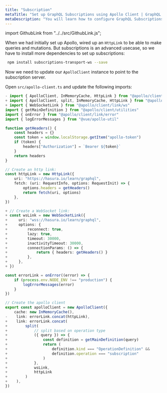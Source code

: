```yaml
---
title: "Subscription"
metaTitle: "Set up GraphQL Subscriptions using Apollo Client | GraphQL Vue 3 Apollo Tutorial"
metaDescription: "You will learn how to configure GraphQL Subscriptions using Vue Apollo Client by installing dependencies like apollo-link-ws, subscriptions-transport-ws. This will also have authorization token setup"
---
```


import GithubLink from "../../src/GithubLink.js";

When we had initially set up Apollo, wired up an `HttpLink` to be able to make queries and mutations. But subscriptions is an advanced usecase, so we have to install more dependencies to set up subscriptions:

```bash
 npm install subscriptions-transport-ws --save
```

Now we need to update our `ApolloClient` instance to point to the subscription server.

Open `src/apollo-client.ts` and update the following imports:

<GithubLink link="https://github.com/hasura/learn-graphql/blob/master/tutorials/frontend/vue-apollo/app-final/src/apollo-client.ts" text="src/apollo-client.ts" />

```ts
- import { ApolloClient, InMemoryCache, HttpLink } from "@apollo/client/core"
+ import { ApolloClient, split, InMemoryCache, HttpLink } from "@apollo/client/core"
+ import { WebSocketLink } from "@apollo/client/link/ws"
import { getMainDefinition } from "@apollo/client/utilities"
import { onError } from "@apollo/client/link/error"
import { logErrorMessages } from "@vue/apollo-util"

function getHeaders() {
    const headers = {}
    const token = window.localStorage.getItem("apollo-token")
    if (token) {
        headers["Authorization"] = `Bearer ${token}`
    }
    return headers
}

// Create an http link:
const httpLink = new HttpLink({
    uri: "https://hasura.io/learn/graphql",
    fetch: (uri: RequestInfo, options: RequestInit) => {
        options.headers = getHeaders()
        return fetch(uri, options)
    },
})

+ // Create a WebSocket link:
+ const wsLink = new WebSocketLink({
+     uri: "wss://hasura.io/learn/graphql",
+     options: {
+         reconnect: true,
+         lazy: true,
+         timeout: 30000,
+         inactivityTimeout: 30000,
+         connectionParams: () => {
+             return { headers: getHeaders() }
+         },
+     },
+ })

const errorLink = onError((error) => {
    if (process.env.NODE_ENV !== "production") {
        logErrorMessages(error)
    }
})

// Create the apollo client
export const apolloClient = new ApolloClient({
    cache: new InMemoryCache(),
-    link: errorLink.concat(httpLink),
+    link: errorLink.concat(
+        split(
+            // split based on operation type
+            ({ query }) => {
+                const definition = getMainDefinition(query)
+                return (
+                    definition.kind === "OperationDefinition" &&
+                    definition.operation === "subscription"
+                )
+            },
+            wsLink,
+            httpLink
+        )
+    ),
})
```